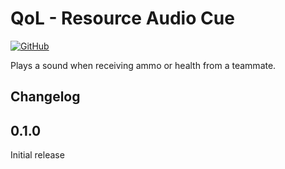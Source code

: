 [//]: # (THIS FILE WAS GENERATED FROM QoL.ResourceAudioCue/Templates/README.md)
[//]: # (release: standalone)

# QoL - Resource Audio Cue

[![GitHub](https://img.shields.io/github/license/notpeelz/GTFO-QoLFix?color=green&style=for-the-badge)](https://github.com/notpeelz/GTFO-QoLFix)

Plays a sound when receiving ammo or health from a teammate.

## Changelog

## 0.1.0

Initial release

